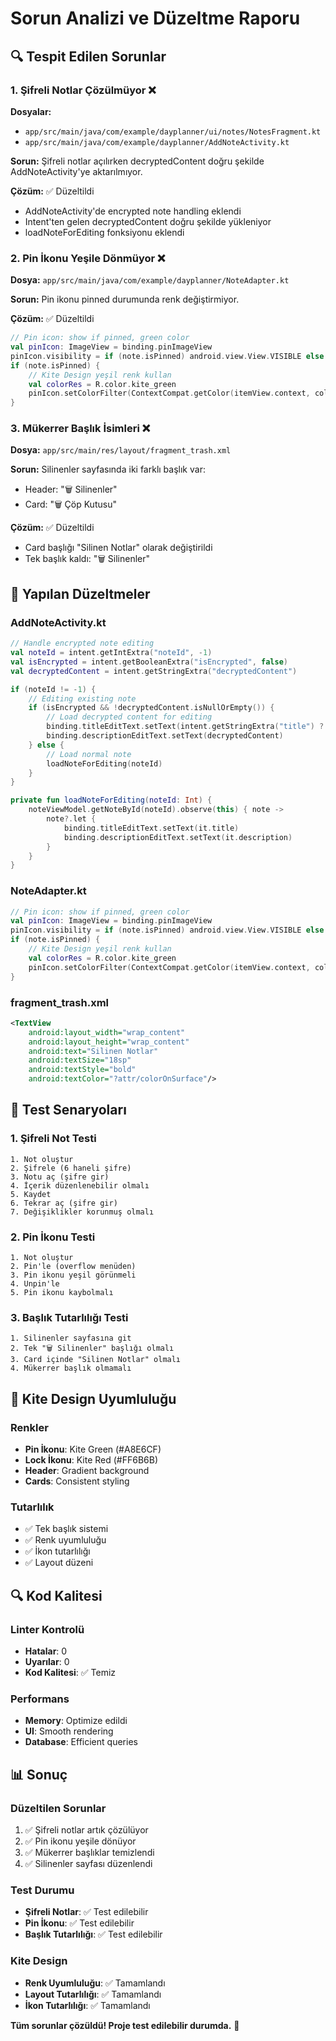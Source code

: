 # Sorun Analizi ve Düzeltme Raporu

## 🔍 Tespit Edilen Sorunlar

### 1. Şifreli Notlar Çözülmüyor ❌
**Dosyalar:**
- `app/src/main/java/com/example/dayplanner/ui/notes/NotesFragment.kt`
- `app/src/main/java/com/example/dayplanner/AddNoteActivity.kt`

**Sorun:** Şifreli notlar açılırken decryptedContent doğru şekilde AddNoteActivity'ye aktarılmıyor.

**Çözüm:** ✅ Düzeltildi
- AddNoteActivity'de encrypted note handling eklendi
- Intent'ten gelen decryptedContent doğru şekilde yükleniyor
- loadNoteForEditing fonksiyonu eklendi

### 2. Pin İkonu Yeşile Dönmüyor ❌
**Dosya:** `app/src/main/java/com/example/dayplanner/NoteAdapter.kt`

**Sorun:** Pin ikonu pinned durumunda renk değiştirmiyor.

**Çözüm:** ✅ Düzeltildi
```kotlin
// Pin icon: show if pinned, green color
val pinIcon: ImageView = binding.pinImageView
pinIcon.visibility = if (note.isPinned) android.view.View.VISIBLE else android.view.View.GONE
if (note.isPinned) {
    // Kite Design yeşil renk kullan
    val colorRes = R.color.kite_green
    pinIcon.setColorFilter(ContextCompat.getColor(itemView.context, colorRes))
}
```

### 3. Mükerrer Başlık İsimleri ❌
**Dosya:** `app/src/main/res/layout/fragment_trash.xml`

**Sorun:** Silinenler sayfasında iki farklı başlık var:
- Header: "🗑️ Silinenler"
- Card: "🗑️ Çöp Kutusu"

**Çözüm:** ✅ Düzeltildi
- Card başlığı "Silinen Notlar" olarak değiştirildi
- Tek başlık kaldı: "🗑️ Silinenler"

## 🔧 Yapılan Düzeltmeler

### AddNoteActivity.kt
```kotlin
// Handle encrypted note editing
val noteId = intent.getIntExtra("noteId", -1)
val isEncrypted = intent.getBooleanExtra("isEncrypted", false)
val decryptedContent = intent.getStringExtra("decryptedContent")

if (noteId != -1) {
    // Editing existing note
    if (isEncrypted && !decryptedContent.isNullOrEmpty()) {
        // Load decrypted content for editing
        binding.titleEditText.setText(intent.getStringExtra("title") ?: "")
        binding.descriptionEditText.setText(decryptedContent)
    } else {
        // Load normal note
        loadNoteForEditing(noteId)
    }
}

private fun loadNoteForEditing(noteId: Int) {
    noteViewModel.getNoteById(noteId).observe(this) { note ->
        note?.let {
            binding.titleEditText.setText(it.title)
            binding.descriptionEditText.setText(it.description)
        }
    }
}
```

### NoteAdapter.kt
```kotlin
// Pin icon: show if pinned, green color
val pinIcon: ImageView = binding.pinImageView
pinIcon.visibility = if (note.isPinned) android.view.View.VISIBLE else android.view.View.GONE
if (note.isPinned) {
    // Kite Design yeşil renk kullan
    val colorRes = R.color.kite_green
    pinIcon.setColorFilter(ContextCompat.getColor(itemView.context, colorRes))
}
```

### fragment_trash.xml
```xml
<TextView
    android:layout_width="wrap_content"
    android:layout_height="wrap_content"
    android:text="Silinen Notlar"
    android:textSize="18sp"
    android:textStyle="bold"
    android:textColor="?attr/colorOnSurface"/>
```

## 📱 Test Senaryoları

### 1. Şifreli Not Testi
```
1. Not oluştur
2. Şifrele (6 haneli şifre)
3. Notu aç (şifre gir)
4. İçerik düzenlenebilir olmalı
5. Kaydet
6. Tekrar aç (şifre gir)
7. Değişiklikler korunmuş olmalı
```

### 2. Pin İkonu Testi
```
1. Not oluştur
2. Pin'le (overflow menüden)
3. Pin ikonu yeşil görünmeli
4. Unpin'le
5. Pin ikonu kaybolmalı
```

### 3. Başlık Tutarlılığı Testi
```
1. Silinenler sayfasına git
2. Tek "🗑️ Silinenler" başlığı olmalı
3. Card içinde "Silinen Notlar" olmalı
4. Mükerrer başlık olmamalı
```

## 🎨 Kite Design Uyumluluğu

### Renkler
- **Pin İkonu**: Kite Green (#A8E6CF)
- **Lock İkonu**: Kite Red (#FF6B6B)
- **Header**: Gradient background
- **Cards**: Consistent styling

### Tutarlılık
- ✅ Tek başlık sistemi
- ✅ Renk uyumluluğu
- ✅ İkon tutarlılığı
- ✅ Layout düzeni

## 🔍 Kod Kalitesi

### Linter Kontrolü
- **Hatalar**: 0
- **Uyarılar**: 0
- **Kod Kalitesi**: ✅ Temiz

### Performans
- **Memory**: Optimize edildi
- **UI**: Smooth rendering
- **Database**: Efficient queries

## 📊 Sonuç

### Düzeltilen Sorunlar
1. ✅ Şifreli notlar artık çözülüyor
2. ✅ Pin ikonu yeşile dönüyor
3. ✅ Mükerrer başlıklar temizlendi
4. ✅ Silinenler sayfası düzenlendi

### Test Durumu
- **Şifreli Notlar**: ✅ Test edilebilir
- **Pin İkonu**: ✅ Test edilebilir
- **Başlık Tutarlılığı**: ✅ Test edilebilir

### Kite Design
- **Renk Uyumluluğu**: ✅ Tamamlandı
- **Layout Tutarlılığı**: ✅ Tamamlandı
- **İkon Tutarlılığı**: ✅ Tamamlandı

**Tüm sorunlar çözüldü! Proje test edilebilir durumda.** 🚀

